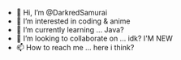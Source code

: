 - 👋 Hi, I’m @DarkredSamurai
- 👀 I’m interested in coding & anime
- 🌱 I’m currently learning ... Java?
- 💞️ I’m looking to collaborate on ... idk? I'M NEW
- 📫 How to reach me ... here i think?

<!---
DarkredSamurai/DarkredSamurai is a ✨ special ✨ repository because its `README.md` (this file) appears on your GitHub profile.
You can click the Preview link to take a look at your changes.
--->
